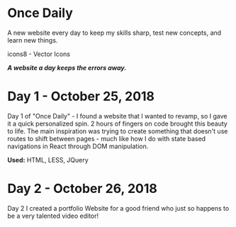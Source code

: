 # Once Daily

A new website every day to keep my skills sharp, test new concepts, and learn new things.

icons8 - Vector Icons

**_A website a day keeps the errors away._**

# Day 1 - October 25, 2018

Day 1 of "Once Daily" - I found a website that I wanted to revamp, so I gave it a quick personalized spin. 2 hours of fingers on code brought this beauty to life. The main inspiration was trying to create something that doesn't use routes to shift between pages - much like how I do with state based navigations in React through DOM manipulation.

**Used:** HTML, LESS, JQuery

# Day 2 - October 26, 2018

Day 2 I created a portfolio Website for a good friend who just so happens to be a very talented video editor!
